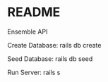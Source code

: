 # README

Ensemble API

Create Database:
rails db create

Seed Database:
rails db seed

Run Server:
rails s
